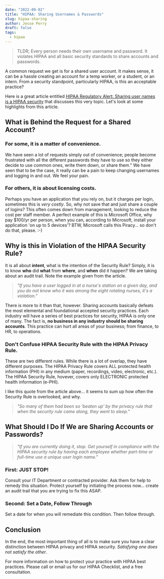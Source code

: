 ```yaml
---
date: "2022-09-02"
title: "HIPAA: Sharing Usernames & Passwords"
slug: hipaa-sharing
author: Jesse Perry
draft: false
tags: 
  - hipaa
---
```


>TLDR; Every person needs their own username and password. It violates HIPAA
>and all basic security standards to share accounts and passwords.

A common request we get is for a shared user account. It makes sense, it can be
a hassle creating an account for a temp worker, or a student, or an intern.
From a security standpoint, particularly HIPAA, is this an acceptable practice?

Here is a great article entitled [HIPAA Regulatory Alert: Sharing user names is
a HIPAA
security](https://www.reliasmedia.com/articles/18087-hipaa-regulatory-alert-sharing-user-names-is-a-hipaa-security-violation)
that discusses this very topic. Let's look at some highlights from this
article. 

## What is Behind the Request for a Shared Account?

### For some, it is a matter of convenience. 

We have seen a lot of requests simply out of convenience; people become
frustrated with all the different passwords they have to use so they either
decide to use common ones, write them down, or share them." We have seen that
to be the case, it really can be a pain to keep changing usernames and logging
in and out. We feel your pain.

### For others, it is about licensing costs.

Perhaps you have an application that you rely on, but it charges per login,
sometimes this is *very costly*. So, why not save that and just share a couple
of logins? This often comes down from management, looking to reduce the cost
per staff member. A perfect example of this is Microsoft Office, why pay
$100/yr per person, when you can, according to Microsoft, install your
application 'on up to 5 devices'? BTW, Microsoft calls this Piracy... so don't
do that, please. :-)

## Why is this in Violation of the HIPAA Security Rule?

It is all about **intent**, what is the intention of the Security Rule? Simply,
it is to know **who** did **what** from **where**, and **when** did it happen? We are
taking about an audit trail. Note the example given from the article.

> *"If you have a user logged in at a nurse's station on a given day, and you do
> not know who it was among the eight rotating nurses, it's a violation."*

There is more to it than that, however. Sharing accounts basically defeats the
most elemental and foundational accepted security practices. Each industry will
have a series of best practices for security, HIPAA is only one of many. The
fact is, **no business in any industry should be sharing accounts**. This
practice can hurt all areas of your business; from finance, to HR, to operations.

### Don't Confuse HIPAA Security Rule with the HIPAA Privacy Rule. 

These are two different rules. While there is a lot of overlap, they have
different purposes. The HIPAA Privacy Rule covers ALL protected health
information (PHI) in any medium (paper, recordings, video, electronic, etc.).
The HIPAA Security Rule, hovever, covers only ELECTRONIC protected health
information (e-PHI).

I like this quote from the article above... it seems to sum up how often the
Security Rule is overlooked, and why.

>*"So many of them had been so 'beaten up' by the privacy rule that when the
>security rule came along, they went to sleep."*

## What Should I Do If We are Sharing Accounts or Passwords?
> *"If you are currently doing it, stop. Get yourself in compliance with the
> HIPAA security rule by having each employee whether part-time or full-time
> use a unique user login name."*

### First: **JUST STOP!**

Consult your IT Department or
contracted provider. Ask them for help to remedy this situation. Protect
yourself by initiating the process now... create an audit trail that you are
trying to fix this ASAP. 

### Second: **Set a Date, Follow Through**

Set a date for when you will remediate this condition. Then follow through.


## Conclusion

In the end, the most important thing of all is to make sure you have a clear
distinction between HIPAA privacy and HIPAA security. *Satisfying one does not
satisfy the other*.

For more information on how to protect your practice with HIPAA best practices.
Please call or email us for our HIPAA Checklist, and a free consultation.
